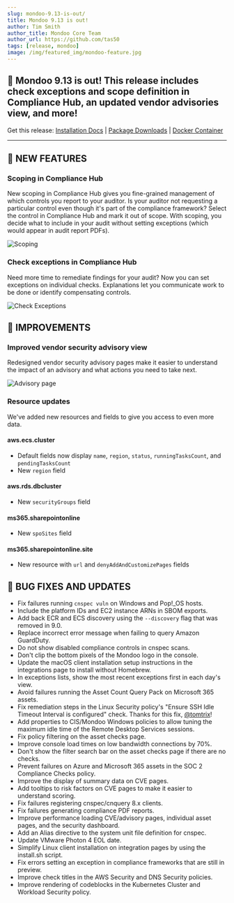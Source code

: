 ```yaml
---
slug: mondoo-9.13-is-out/
title: Mondoo 9.13 is out!
author: Tim Smith
author_title: Mondoo Core Team
author_url: https://github.com/tas50
tags: [release, mondoo]
image: /img/featured_img/mondoo-feature.jpg
---
```


## 🥳 Mondoo 9.13 is out! This release includes check exceptions and scope definition in Compliance Hub, an updated vendor advisories view, and more!

Get this release: [Installation Docs](/cnspec/) | [Package Downloads](https://releases.mondoo.com/cnspec/) | [Docker Container](https://hub.docker.com/r/mondoo/cnspec)

---

## 🎉 NEW FEATURES

### Scoping in Compliance Hub

New scoping in Compliance Hub gives you fine-grained management of which controls you report to your auditor. Is your auditor not requesting a particular control even though it's part of the compliance framework? Select the control in Compliance Hub and mark it out of scope. With scoping, you decide what to include in your audit without setting exceptions (which would appear in audit report PDFs).

![Scoping](/img/releases/2024-01-03-mondoo-9.13-is-out/scoping.png)

### Check exceptions in Compliance Hub

Need more time to remediate findings for your audit? Now you can set exceptions on individual checks. Explanations let you communicate work to be done or identify compensating controls.

![Check Exceptions](/img/releases/2024-01-03-mondoo-9.13-is-out/exceptions.png)

## 🧹 IMPROVEMENTS

### Improved vendor security advisory view

Redesigned vendor security advisory pages make it easier to understand the impact of an advisory and what actions you need to take next.

![Advisory page](/img/releases/2024-01-03-mondoo-9.13-is-out/advisory.png)

### Resource updates

We've added new resources and fields to give you access to even more data.

#### aws.ecs.cluster

- Default fields now display `name`, `region`, `status`, `runningTasksCount`, and `pendingTasksCount`
- New `region` field

#### aws.rds.dbcluster

- New `securityGroups` field

#### ms365.sharepointonline

- New `spoSites` field

#### ms365.sharepointonline.site

- New resource with `url` and `denyAddAndCustomizePages` fields

## 🐛 BUG FIXES AND UPDATES

- Fix failures running `cnspec vuln` on Windows and Pop!\_OS hosts.
- Include the platform IDs and EC2 instance ARNs in SBOM exports.
- Add back ECR and ECS discovery using the `--discovery` flag that was removed in 9.0.
- Replace incorrect error message when failing to query Amazon GuardDuty.
- Do not show disabled compliance controls in cnspec scans.
- Don't clip the bottom pixels of the Mondoo logo in the console.
- Update the macOS client installation setup instructions in the integrations page to install without Homebrew.
- In exceptions lists, show the most recent exceptions first in each day's view.
- Avoid failures running the Asset Count Query Pack on Microsoft 365 assets.
- Fix remediation steps in the Linux Security policy's "Ensure SSH Idle Timeout Interval is configured" check. Thanks for this fix, [@tomtrix](https://github.com/tomtrix)!
- Add properties to CIS/Mondoo Windows policies to allow tuning the maximum idle time of the Remote Desktop Services sessions.
- Fix policy filtering on the asset checks page.
- Improve console load times on low bandwidth connections by 70%.
- Don't show the filter search bar on the asset checks page if there are no checks.
- Prevent failures on Azure and Microsoft 365 assets in the SOC 2 Compliance Checks policy.
- Improve the display of summary data on CVE pages.
- Add tooltips to risk factors on CVE pages to make it easier to understand scoring.
- Fix failures registering cnspec/cnquery 8.x clients.
- Fix failures generating compliance PDF reports.
- Improve performance loading CVE/advisory pages, individual asset pages, and the security dashboard.
- Add an Alias directive to the system unit file definition for cnspec.
- Update VMware Photon 4 EOL date.
- Simplify Linux client installation on integration pages by using the install.sh script.
- Fix errors setting an exception in compliance frameworks that are still in preview.
- Improve check titles in the AWS Security and DNS Security policies.
- Improve rendering of codeblocks in the Kubernetes Cluster and Workload Security policy.
